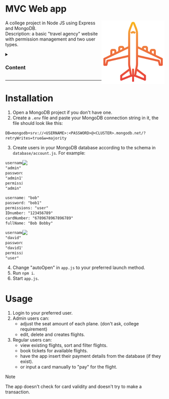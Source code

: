 # MVC Web app

<img align="right" style="width:200px; height:auto;" src="/public/images/favicon.ico">

A college project in Node JS using Express and MongoDB.<br>
Description: a basic "travel agency" website with permission management and two user types.

<details>
  <summary><h3>Content</h3></summary>

- [Installation](#installation)
- [Usage](#usage)

</details>
<hr>

# Installation

1. Open a MongoDB project if you don't have one.
2. Create a `.env` file and paste your MongoDB connection string in it, the file should look like this:

```
DB=mongodb+srv://<USERNAME>:<PASSWORD>@<CLUSTER>.mongodb.net/?retryWrites=true&w=majority
```

3. Create users in your MongoDB database according to the schema in `database/account.js`. For example:

<img align="right" style="width:450px; height:auto;" src="https://github.com/ElenaChes/Node-Js-Express-MVC-Web-App/assets/54331769/87d71734-4300-4a1a-911d-e02e5fd6de9a">

```
username: "admin"
password: "admin1"
permissions: "admin"
```

```
username: "bob"
password: "bob1"
permissions: "user"
IDnumber: "123456789"
cardNumber: "6789678967896789"
fullName: "Bob Bobby"
```

<img align="right" style="width:450px; height:auto;" src="https://github.com/ElenaChes/Node-Js-Express-MVC-Web-App/assets/54331769/e0096097-8c64-45aa-9951-42cdca488e9b">

```
username: "david"
password: "david1"
permissions: "user"
```

4. Change "autoOpen" in `app.js` to your preferred launch method.
5. Run `npm i`.
6. Start `app.js`.

# Usage

1. Login to your preferred user.
2. Admin users can:
   - adjust the seat amount of each plane. (don't ask, college requirement)
   - edit, delete and creates flights.
3. Regular users can:
   - view existing flights, sort and filter flights.
   - book tickets for available flights.
   - have the app insert their payment details from the database (if they exist).
   - or input a card manually to "pay" for the flight.

> [!NOTE]
> The app doesn't check for card validity and doesn't try to make a transaction.
